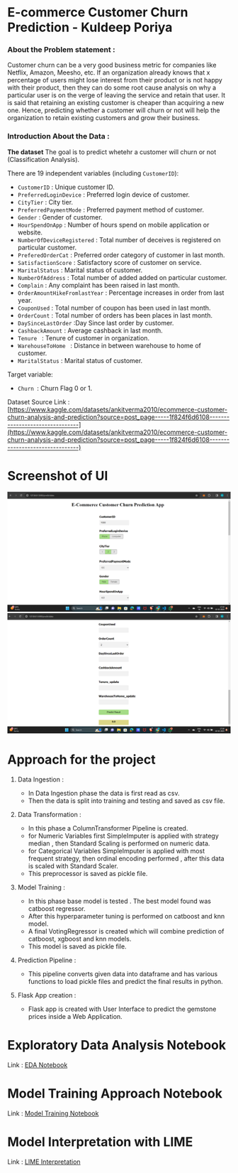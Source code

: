 # E-commerce Customer Churn Prediction  - Kuldeep Poriya


### About the Problem statement :
Customer churn can be a very good business metric for companies like Netflix, Amazon, Meesho, etc. If an organization already knows that x percentage of users might lose interest from their product or is not happy with their product, then they can do some root cause analysis on why a particular user is on the verge of leaving the service and retain that user. It is said that retaining an existing customer is cheaper than acquiring a new one. Hence, predicting whether a customer will churn or not will help the organization to retain existing customers and grow their business.



### Introduction About the Data :

**The dataset** The goal is to predict whetehr a customer will churn or not  (Classification Analysis).

There are 19 independent variables (including `CustomerID`):

* `CustomerID` :  Unique customer ID.
* `PreferredLoginDevice` :  Preferred login device of customer.
* `CityTier` : City tier.
* `PreferredPaymentMode` : Preferred payment method of customer.
* `Gender` : Gender of customer.
* `HourSpendOnApp` : Number of hours spend on mobile application or website.
* `NumberOfDeviceRegistered` : Total number of deceives is registered on particular customer.
* `PreferedOrderCat` : Preferred order category of customer in last month.
* `SatisfactionScore` :  Satisfactory score of customer on service.
* `MaritalStatus` : Marital status of customer.
* `NumberOfAddress` : Total number of added added on particular customer.
* `Complain` : Any complaint has been raised in last month.
* `OrderAmountHikeFromlastYear` : Percentage increases in order from last year.
* `CouponUsed` :  Total number of coupon has been used in last month.
* `OrderCount` : Total number of orders has been places in last month.
* `DaySinceLastOrder` :Day Since last order by customer.
* `CashbackAmount` : Average cashback in last month.
* `Tenure ` : Tenure of customer in organization.
* `WarehouseToHome ` : Distance in between warehouse to home of customer.
* `MaritalStatus` : Marital status of customer.


Target variable:
* `Churn `: Churn Flag 0 or 1.

Dataset Source Link :
[https://www.kaggle.com/datasets/ankitverma2010/ecommerce-customer-churn-analysis-and-prediction?source=post_page-----1f824f6d6108--------------------------------](https://www.kaggle.com/datasets/ankitverma2010/ecommerce-customer-churn-analysis-and-prediction?source=post_page-----1f824f6d6108--------------------------------)



<!-- ### Check this link for details : [American Gem Society](https://www.americangemsociety.org/ags-diamond-grading-system/)

# AWS Deployment Link :

AWS Elastic Beanstalk link : [http://gemstonepriceutkarshgaikwad-env.eba-7zp3wapg.ap-south-1.elasticbeanstalk.com/](http://gemstonepriceutkarshgaikwad-env.eba-7zp3wapg.ap-south-1.elasticbeanstalk.com/) -->

# Screenshot of UI
<img src="https://github.com/poriyaKuldeep/Customer-Churn-_Project/blob/main/Screenshot%20(34).png">
<img src="https://github.com/poriyaKuldeep/Customer-Churn-_Project/blob/main/Screenshot%20(33).png">

<!-- # YouTube Video Link

Link for YouTube Video : Click the below thumbnail to open 

[![https://youtu.be/Xvk5r0t_RQw](https://i.ytimg.com/vi/Xvk5r0t_RQw/hqdefault.jpg?sqp=-oaymwEcCNACELwBSFXyq4qpAw4IARUAAIhCGAFwAcABBg==&rs=AOn4CLBbp5SouquUm3Y3t-NYfOYsg4N4oQ)](https://youtu.be/Xvk5r0t_RQw)

# AWS API Link

API Link : [http://gemstonepriceutkarshgaikwad-env.eba-7zp3wapg.ap-south-1.elasticbeanstalk.com/predictAPI](http://gemstonepriceutkarshgaikwad-env.eba-7zp3wapg.ap-south-1.elasticbeanstalk.com/predictAPI)

# Postman Testing of API :

![API Prediction](./Screenshots/APIPrediction.jpg) -->

# Approach for the project 

1. Data Ingestion : 
    * In Data Ingestion phase the data is first read as csv. 
    * Then the data is split into training and testing and saved as csv file.

2. Data Transformation : 
    * In this phase a ColumnTransformer Pipeline is created.
    * for Numeric Variables first SimpleImputer is applied with strategy median , then Standard Scaling is performed on numeric data.
    * for Categorical Variables SimpleImputer is applied with most frequent strategy, then ordinal encoding performed , after this data is scaled with Standard Scaler.
    * This preprocessor is saved as pickle file.

3. Model Training : 
    * In this phase base model is tested . The best model found was catboost regressor.
    * After this hyperparameter tuning is performed on catboost and knn model.
    * A final VotingRegressor is created which will combine prediction of catboost, xgboost and knn models.
    * This model is saved as pickle file.

4. Prediction Pipeline : 
    * This pipeline converts given data into dataframe and has various functions to load pickle files and predict the final results in python.

5. Flask App creation : 
    * Flask app is created with User Interface to predict the gemstone prices inside a Web Application.

# Exploratory Data Analysis Notebook

Link : [EDA Notebook](./notebook/1_EDA_Gemstone_price.ipynb)

# Model Training Approach Notebook

Link : [Model Training Notebook](./notebook/2_Model_Training_Gemstone.ipynb)

# Model Interpretation with LIME 

Link : [LIME Interpretation](./notebook/3_Explainability_with_LIME.ipynb)
